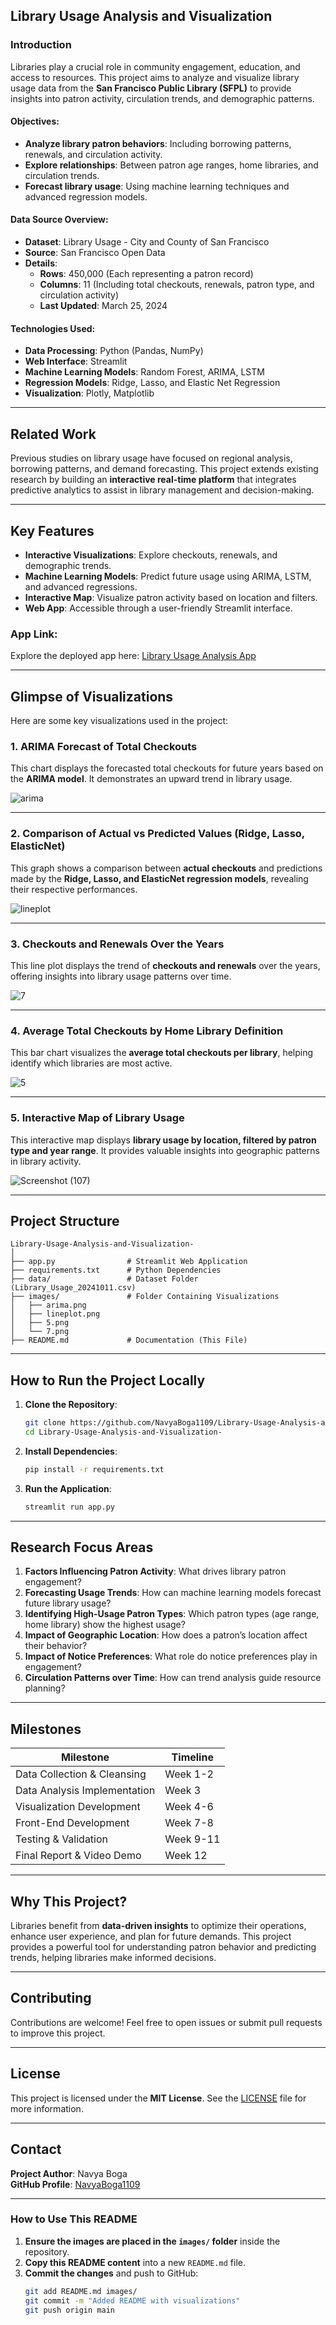 ## **Library Usage Analysis and Visualization**

### **Introduction**

Libraries play a crucial role in community engagement, education, and access to resources. This project aims to analyze and visualize library usage data from the **San Francisco Public Library (SFPL)** to provide insights into patron activity, circulation trends, and demographic patterns.

#### **Objectives:**
- **Analyze library patron behaviors**: Including borrowing patterns, renewals, and circulation activity.
- **Explore relationships**: Between patron age ranges, home libraries, and circulation trends.
- **Forecast library usage**: Using machine learning techniques and advanced regression models.

#### **Data Source Overview:**
- **Dataset**: Library Usage - City and County of San Francisco
- **Source**: San Francisco Open Data
- **Details**:  
  - **Rows**: 450,000 (Each representing a patron record)  
  - **Columns**: 11 (Including total checkouts, renewals, patron type, and circulation activity)  
  - **Last Updated**: March 25, 2024

#### **Technologies Used:**
- **Data Processing**: Python (Pandas, NumPy)  
- **Web Interface**: Streamlit  
- **Machine Learning Models**: Random Forest, ARIMA, LSTM  
- **Regression Models**: Ridge, Lasso, and Elastic Net Regression  
- **Visualization**: Plotly, Matplotlib

---

## **Related Work**

Previous studies on library usage have focused on regional analysis, borrowing patterns, and demand forecasting. This project extends existing research by building an **interactive real-time platform** that integrates predictive analytics to assist in library management and decision-making.

---

## **Key Features**

- **Interactive Visualizations**: Explore checkouts, renewals, and demographic trends.
- **Machine Learning Models**: Predict future usage using ARIMA, LSTM, and advanced regressions.
- **Interactive Map**: Visualize patron activity based on location and filters.
- **Web App**: Accessible through a user-friendly Streamlit interface.

### **App Link**:  
Explore the deployed app here: [Library Usage Analysis App](https://7egjvodv6db5qzqnhot6zc.streamlit.app/)

---

## **Glimpse of Visualizations**

Here are some key visualizations used in the project:

### 1. **ARIMA Forecast of Total Checkouts**  
This chart displays the forecasted total checkouts for future years based on the **ARIMA model**. It demonstrates an upward trend in library usage.

![arima](https://github.com/user-attachments/assets/db1b4070-5e02-4428-8e82-ecc9e2d22cd1)

---

### 2. **Comparison of Actual vs Predicted Values (Ridge, Lasso, ElasticNet)**  
This graph shows a comparison between **actual checkouts** and predictions made by the **Ridge, Lasso, and ElasticNet regression models**, revealing their respective performances.

![lineplot](https://github.com/user-attachments/assets/d26fda29-83f9-4d0a-a66c-6e75844aa5d6)

---

### 3. **Checkouts and Renewals Over the Years**  
This line plot displays the trend of **checkouts and renewals** over the years, offering insights into library usage patterns over time.

![7](https://github.com/user-attachments/assets/7149ff25-2676-4d0b-820e-e5f0e58f3b6a)

---

### 4. **Average Total Checkouts by Home Library Definition**  
This bar chart visualizes the **average total checkouts per library**, helping identify which libraries are most active.

![5](https://github.com/user-attachments/assets/b919366a-82e0-444b-b733-a677390f21cf)

---

### 5. **Interactive Map of Library Usage**
This interactive map displays **library usage by location, filtered by patron type and year range**. It provides valuable insights into geographic patterns in library activity.

![Screenshot (107)](https://github.com/user-attachments/assets/e41a977c-1609-4367-81a4-c6318b43547a)

---

## **Project Structure**

```
Library-Usage-Analysis-and-Visualization-
│
├── app.py                # Streamlit Web Application
├── requirements.txt      # Python Dependencies
├── data/                 # Dataset Folder (Library_Usage_20241011.csv)
├── images/               # Folder Containing Visualizations
│   ├── arima.png
│   ├── lineplot.png
│   ├── 5.png
│   └── 7.png
├── README.md             # Documentation (This File)
```

---

## **How to Run the Project Locally**

1. **Clone the Repository**:
   ```bash
   git clone https://github.com/NavyaBoga1109/Library-Usage-Analysis-and-Visualization-.git
   cd Library-Usage-Analysis-and-Visualization-
   ```

2. **Install Dependencies**:
   ```bash
   pip install -r requirements.txt
   ```

3. **Run the Application**:
   ```bash
   streamlit run app.py
   ```

---

## **Research Focus Areas**

1. **Factors Influencing Patron Activity**: What drives library patron engagement?
2. **Forecasting Usage Trends**: How can machine learning models forecast future library usage?
3. **Identifying High-Usage Patron Types**: Which patron types (age range, home library) show the highest usage?
4. **Impact of Geographic Location**: How does a patron’s location affect their behavior?
5. **Impact of Notice Preferences**: What role do notice preferences play in engagement?
6. **Circulation Patterns over Time**: How can trend analysis guide resource planning?

---

## **Milestones**

| **Milestone**                  | **Timeline**        |
|--------------------------------|---------------------|
| Data Collection & Cleansing   | Week 1-2            |
| Data Analysis Implementation  | Week 3              |
| Visualization Development     | Week 4-6            |
| Front-End Development         | Week 7-8            |
| Testing & Validation          | Week 9-11           |
| Final Report & Video Demo     | Week 12             |

---

## **Why This Project?**

Libraries benefit from **data-driven insights** to optimize their operations, enhance user experience, and plan for future demands. This project provides a powerful tool for understanding patron behavior and predicting trends, helping libraries make informed decisions.

---

## **Contributing**

Contributions are welcome! Feel free to open issues or submit pull requests to improve this project.

---

## **License**

This project is licensed under the **MIT License**. See the [LICENSE](LICENSE) file for more information.

---

## **Contact**

**Project Author**: Navya Boga  
**GitHub Profile**: [NavyaBoga1109](https://github.com/NavyaBoga1109)

---

### **How to Use This README**

1. **Ensure the images are placed in the `images/` folder** inside the repository.
2. **Copy this README content** into a new `README.md` file.
3. **Commit the changes** and push to GitHub:
   ```bash
   git add README.md images/
   git commit -m "Added README with visualizations"
   git push origin main
   ```
